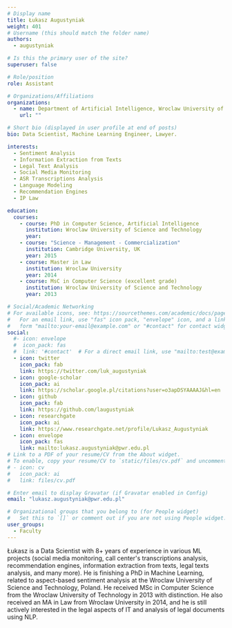 ```yaml
---
# Display name
title: Łukasz Augustyniak
weight: 401
# Username (this should match the folder name)
authors:
  - augustyniak

# Is this the primary user of the site?
superuser: false

# Role/position
role: Assistant

# Organizations/Affiliations
organizations:
  - name: Department of Artificial Intelligence, Wroclaw University of Science and Technology
    url: ""

# Short bio (displayed in user profile at end of posts)
bio: Data Scientist, Machine Learning Engineer, Lawyer.

interests:
  - Sentiment Analysis
  - Information Extraction from Texts
  - Legal Text Analysis
  - Social Media Monitoring
  - ASR Transcriptions Analysis
  - Language Modeling
  - Recommendation Engines
  - IP Law

education:
  courses:
    - course: PhD in Computer Science, Artificial Intelligence
      institution: Wroclaw University of Science and Technology
      year:
    - course: "Science - Management - Commercialization"
      institution: Cambridge University, UK
      year: 2015
    - course: Master in Law
      institution: Wroclaw University
      year: 2014
    - course: MsC in Computer Science (excellent grade)
      institution: Wroclaw University of Science and Technology
      year: 2013

# Social/Academic Networking
# For available icons, see: https://sourcethemes.com/academic/docs/page-builder/#icons
#   For an email link, use "fas" icon pack, "envelope" icon, and a link in the
#   form "mailto:your-email@example.com" or "#contact" for contact widget.
social:
  #- icon: envelope
  #  icon_pack: fas
  #  link: '#contact'  # For a direct email link, use "mailto:test@example.org".
  - icon: twitter
    icon_pack: fab
    link: https://twitter.com/luk_augustyniak
  - icon: google-scholar
    icon_pack: ai
    link: https://scholar.google.pl/citations?user=o3apDSYAAAAJ&hl=en
  - icon: github
    icon_pack: fab
    link: https://github.com/laugustyniak
  - icon: researchgate
    icon_pack: ai
    link: https://www.researchgate.net/profile/Lukasz_Augustyniak
  - icon: envelope
    icon_pack: fas
    link: mailto:lukasz.augustyniak@pwr.edu.pl
# Link to a PDF of your resume/CV from the About widget.
# To enable, copy your resume/CV to `static/files/cv.pdf` and uncomment the lines below.
# - icon: cv
#   icon_pack: ai
#   link: files/cv.pdf

# Enter email to display Gravatar (if Gravatar enabled in Config)
email: "lukasz.augustyniak@pwr.edu.pl"

# Organizational groups that you belong to (for People widget)
#   Set this to `[]` or comment out if you are not using People widget.
user_groups:
  - Faculty
---
```


Łukasz is a Data Scientist with 8+ years of experience in various ML projects (social media monitoring, call center's transcriptions analysis, recommendation engines, information extraction from texts, legal texts analysis, and many more). He is finishing a PhD in Machine Learning, related to aspect-based sentiment analysis at the Wroclaw University of Science and Technology, Poland. He received MSc in Computer Science from the Wroclaw University of Technology in 2013 with distinction. He also received an MA in Law from Wroclaw University in 2014, and he is still actively interested in the legal aspects of IT and analysis of legal documents using NLP.

